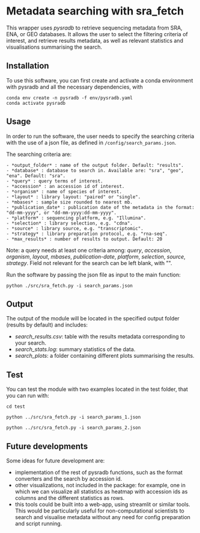 # Metadata searching with sra_fetch

This wrapper uses *pysradb* to retrieve sequencing metadata from SRA, ENA, or GEO databases. It allows the user to select the filtering criteria of interest, and retrieve results metadata, as well as relevant statistics and visualisations summarising the search.


## Installation
To use this software, you can first create and activate a conda environment with pysradb and all the necessary dependencies, with
```
conda env create -n pysradb -f env/pysradb.yaml
conda activate pysradb
```

## Usage
In order to run the software, the user needs to specify the searching criteria with the use of a json file, as defined in `/config/search_params.json`.

The searching criteria are:
```
- *output_folder* : name of the output folder. Default: "results".
- *database* : database to search in. Available are: "sra", "geo", "ena". Default: "sra".
- *query* : query terms of interest.
- *accession* : an accession id of interest.
- *organism* : name of species of interest.
- *layout* : library layout: "paired" or "single".
- *mbases* : sample size rounded to nearest mb.
- *publication_date* : publication date of the metadata in the format: "dd-mm-yyyy", or "dd-mm-yyyy:dd-mm-yyyy".
- *platform* : sequencing platform, e.g. "Illumina".
- *selection* : library selection, e.g. "cdna".
- *source* : library source, e.g. "transcriptomic".
- *strategy* : library preparation protocol, e.g. "rna-seq".
- *max_results* : number of results to output. Default: 20
```

Note: a query needs at least one criteria among: *query*, *accession*, *organism*, *layout*, *mbases*, *publication-date*, *platform*, *selection*, *source*, *strategy*. Field not relevant for the search can be left blank, with "".


Run the software by passing the json file as input to the main function:
```
python ./src/sra_fetch.py -i search_params.json
```

## Output
The output of the module will be located in the specified output folder (results by default) and includes:
- *search_results.csv*: table with the results metadata corresponding to your search.
- *search_stats.log*: summary statistics of the data.
- *search_plots*: a folder containing different plots summarising the results.

## Test
You can test the module with two examples located in the test folder, that you can run with:
```
cd test

python ../src/sra_fetch.py -i search_params_1.json

python ../src/sra_fetch.py -i search_params_2.json
```

## Future developments
Some ideas for future development are:
- implementation of the rest of pysradb functions, such as the format converters and the search by accession id. 
- other visualizations, not included in the package: for example, one in which we can visualize all statistics as heatmap with accession ids as columns and the different statistics as rows. 
- this tools could be built into a web-app, using streamlit or similar tools. This would be particularly useful for non-computational scientists to search and visualise metadata without any need for config preparation and script running. 